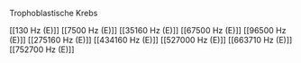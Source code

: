 Trophoblastische Krebs

[[130 Hz (E)]]
[[7500 Hz (E)]]
[[35160 Hz (E)]]
[[67500 Hz (E)]]
[[96500 Hz (E)]]
[[275160 Hz (E)]]
[[434160 Hz (E)]]
[[527000 Hz (E)]]
[[663710 Hz (E)]]
[[752700 Hz (E)]]